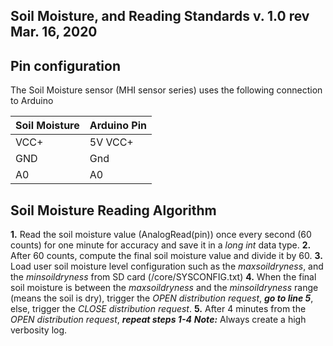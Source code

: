 Soil Moisture, and Reading Standards v. 1.0 rev Mar. 16, 2020
-----------------------------------------------------------

Pin configuration
-----------------------------------------------------------
The Soil Moisture sensor (MHI sensor series) uses the following connection to Arduino

| Soil Moisture  | Arduino Pin |
| ------------- | ------------- |
| VCC+ | 5V VCC+ |
| GND | Gnd |
| A0 | A0 |


Soil Moisture Reading Algorithm
-----------------------------------------------------------
**1.** Read the soil moisture value (AnalogRead(pin)) once every second (60 counts) for one minute for accuracy and save it in a *long int* data type.
**2.** After 60 counts, compute the final soil moisture value and divide it by 60.
**3.** Load user soil moisture level configuration such as the *maxsoildryness*, and the *minsoildryness* from SD card (/core/SYSCONFIG.txt)
**4.** When the final soil moisture is between the *maxsoildryness* and the *minsoildryness* range (means the soil is dry), trigger the *OPEN distribution request*, ***go to line 5***, else, trigger the *CLOSE distribution request*.
**5.** After 4 minutes from the *OPEN distribution request*, ***repeat steps 1-4***
***Note:*** Always create a high verbosity log.
